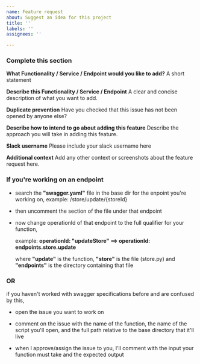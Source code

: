 ```yaml
---
name: Feature request
about: Suggest an idea for this project
title: ''
labels: ''
assignees: ''

---
```


### Complete this section

**What Functionality / Service / Endpoint would you like to add?**
A short statement

**Describe this Functionality / Service / Endpoint**
A clear and concise description of what you want to add.

**Duplicate prevention**
Have you checked that this issue has not been opened by anyone  else?

**Describe how to intend to go about adding this feature**
Describe the approach you will take in adding this feature. 

**Slack username**
Please include your slack username here

**Additional context**
Add any other context or screenshots about the feature request here.



### If you're working on an endpoint

- search the **"swagger.yaml"** file in the base dir for the enpoint you're working on, example:  /store/update/{storeId}

- then uncomment the section of the file under that endpoint

- now change operationId of that endpoint to the full qualifier for your function,

  example:  **operationId: "updateStore"  ==> operationId: endpoints.store.update** 
  
  where **"update"** is the function, **"store"** is the file (store.py) and **"endpoints"** is the directory containing that file
  
### OR
  
  if you haven't worked with swagger specifications before and are confused by this, 

- open the issue you want to work on

- comment on the issue with the name of the function, the name of the script you'll open, and the full path relative to the base directory that it'll live

- when I approve/assign the issue to you, I'll comment  with 
            the input your function must take and
            the expected output
  
